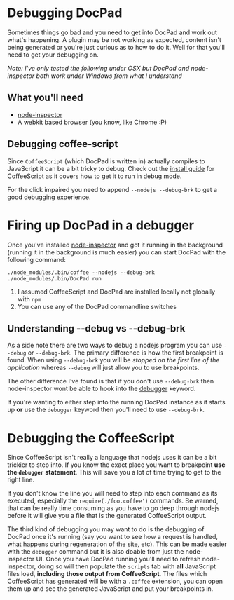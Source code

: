 # Debugging DocPad

Sometimes things go bad and you need to get into DocPad and work out what's happening. A plugin may be not working as expected, content isn't being generated or you're just curious as to how to do it. Well for that you'll need to get your debugging on.

*Note: I've only tested the following under OSX but DocPad and node-inspector both work under Windows from what I understand*

## What you'll need

* [node-inspector](https://github.com/dannycoates/node-inspector)
* A webkit based browser (you know, like Chrome :P)

## Debugging coffee-script

Since `CoffeeScript` (which DocPad is written in) actually compiles to JavaScript it can be a bit tricky to debug. Check out the [install guide](http://coffeescript.org/#installation) for CoffeeScript as it covers how to get it to run in debug mode.

For the click impaired you need to append `--nodejs --debug-brk` to get a good debugging experience.

# Firing up DocPad in a debugger

Once you've installed [node-inspector](https://github.com/dannycoates/node-inspector) and got it running in the background (running it in the background is much easier) you can start DocPad with the following command:

	./node_modules/.bin/coffee --nodejs --debug-brk ./node_modules/.bin/DocPad run

1. I assumed CoffeeScript and DocPad are installed locally not globally with `npm`
2. You can use any of the DocPad commandline switches

## Understanding --debug vs --debug-brk

As a side note there are two ways to debug a nodejs program you can use `--debug` or `--debug-brk`. The primary difference is how the first breakpoint is found. When using `--debug-brk` you will be *stopped on the first line of the application* whereas `--debug` will just allow you to use breakpoints.

The other difference I've found is that if you don't use `--debug-brk` then node-inspector wont be able to hook into the [debugger](https://developer.mozilla.org/en/JavaScript/Reference/Statements/debugger) keyword.

If you're wanting to either step into the running DocPad instance as it starts up **or** use the `debugger` keyword then you'll need to use `--debug-brk`.

# Debugging the CoffeeScript

Since CoffeeScript isn't really a language that nodejs uses it can be a bit trickier to step into. If you know the exact place you want to breakpoint **use the `debugger` statement**. This will save you a lot of time trying to get to the right line.

If you don't know the line you will need to step into each command as its executed, especially the `require(./foo.coffee')` commands. Be warned, that can be really time consuming as you have to go deep through nodejs before it will give you a file that is the generated CoffeeScript output.

The third kind of debugging you may want to do is the debugging of DocPad once it's running (say you want to see how a request is handled, what happens during regeneration of the site, etc). This can be made easier with the `debugger` command but it is also doable from just the node-inspector UI. Once you have DocPad running you'll need to refresh node-inspector, doing so will then populate the `scripts` tab with **all** JavaScript files load, **including those output from CoffeeScript**. The files which CoffeeScript has generated will be with a `.coffee` extension, you can open them up and see the generated JavaScript and put your breakpoints in.